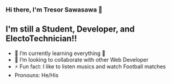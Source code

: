 ### Hi there, I'm Tresor Sawasawa 👋
## I'm still a Student, Developer, and ElectoTechnician!!
- 🌱 I’m currently learning everything 🤣
- 👯 I’m looking to collaborate with other Web Developer
- ⚡ Fun fact: I like to listen musics and watch Football matches
-   Pronouns: He/His

